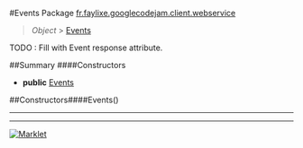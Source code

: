 #Events
Package [fr.faylixe.googlecodejam.client.webservice](README.md)<br>

> *Object* > [Events](Events.md)

TODO : Fill with Event response attribute.

##Summary
####Constructors
* **public** [Events](#events)


##Constructors####Events()
> 

---

---

[![Marklet](https://img.shields.io/badge/Generated%20by-Marklet-green.svg)](https://github.com/Faylixe/marklet)